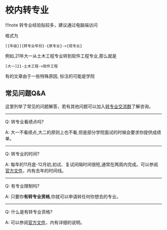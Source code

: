 # 校内转专业

!!!note
    转专业经验贴较多，建议通过电脑端访问

格式为
```
[{年级}]{转专业年份}-{原专业}->{现专业}
```
例如,21年大一从土木工程专业转到软件工程专业,那么就是
```
[大一]21-土木工程->软件工程
```

有的文章由于一些特殊原因, 标注的可能是学院

## 常见问题Q&A

这里列举了常见的问题解答，若有其他问题可以加入[转专业交流群](https://qm.qq.com/cgi-bin/qm/qr?k=m7tu6nTepTfxx2TxZIqRRxWJKrnsCch2&authKey=zZpzLJpVeNdJGtWnVHuD3HZm6cL99vCEJvk3F46BeJTDKwuxTT5k6Gfiv2hHu+nS)了解咨询。

------

Q: 转专业看绩点吗?

A: 大一不看绩点,大二的原则上也不看,但是部分学院面试的时候会要求你提供成绩单。

------

Q: 转专业的时间?

A: 每年的11月底-12月初,初试、复试间隔时间很短,通常在两周内完成。可以参阅[官方文件](https://run.west2.online/change-major/source/official-release/)，内有去年的时间线。

------

Q: 有专业限制吗?

A: 只要你**有转专业资格**,你就可以申请转任何你想去的专业。

------

Q: 什么是有转专业资格?

A: 可以参阅[官方文件](https://run.west2.online/change-major/source/official-release/)，内有详细的说明。

